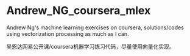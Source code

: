 # Andrew_NG_coursera_mlex

Andrew Ng's machine learning exercises on coursera, solutions/codes using vectorization processing as much as I can.


吴恩达网易公开课/coursera机器学习练习代码，尽量使用向量化实现。
